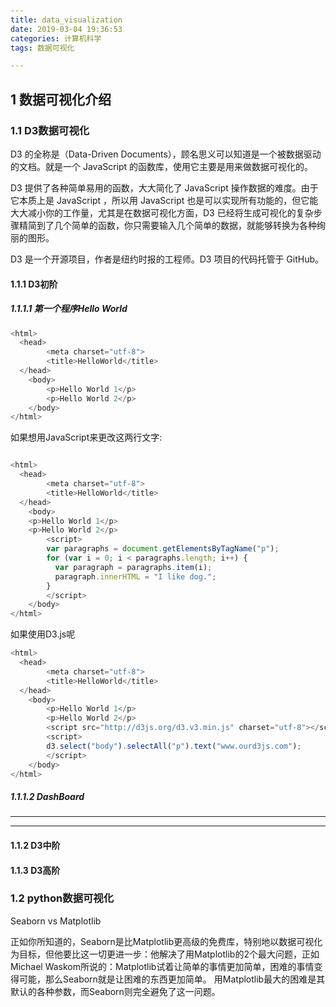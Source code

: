 ```yaml
---
title: data_visualization
date: 2019-03-04 19:36:53
categories: 计算机科学
tags: 数据可视化

---
```


## 1 数据可视化介绍


### 1.1 D3数据可视化

D3 的全称是（Data-Driven Documents），顾名思义可以知道是一个被数据驱动的文档。就是一个 JavaScript 的函数库，使用它主要是用来做数据可视化的。

D3 提供了各种简单易用的函数，大大简化了 JavaScript 操作数据的难度。由于它本质上是 JavaScript ，所以用 JavaScript 也是可以实现所有功能的，但它能大大减小你的工作量，尤其是在数据可视化方面，D3 已经将生成可视化的复杂步骤精简到了几个简单的函数，你只需要输入几个简单的数据，就能够转换为各种绚丽的图形。

D3 是一个开源项目，作者是纽约时报的工程师。D3 项目的代码托管于 GitHub。

#### 1.1.1 D3初阶

##### 1.1.1.1 第一个程序Hello World

```javascript
<html> 
  <head> 
        <meta charset="utf-8"> 
        <title>HelloWorld</title> 
  </head> 
    <body> 
        <p>Hello World 1</p>
        <p>Hello World 2</p>
    </body> 
</html>
```

如果想用JavaScript来更改这两行文字:

```javascript

<html> 
  <head> 
        <meta charset="utf-8"> 
        <title>HelloWorld</title> 
  </head> 
    <body> 
    <p>Hello World 1</p>
    <p>Hello World 2</p>
        <script>
        var paragraphs = document.getElementsByTagName("p");
        for (var i = 0; i < paragraphs.length; i++) {
          var paragraph = paragraphs.item(i);
          paragraph.innerHTML = "I like dog.";
        }          
        </script> 
    </body> 
</html>
```

如果使用D3.js呢

```javascript
<html> 
  <head> 
        <meta charset="utf-8"> 
        <title>HelloWorld</title> 
  </head> 
    <body> 
        <p>Hello World 1</p>
        <p>Hello World 2</p>
        <script src="http://d3js.org/d3.v3.min.js" charset="utf-8"></script> 
        <script>  
        d3.select("body").selectAll("p").text("www.ourd3js.com");      
        </script> 
    </body> 
</html>
```

##### 1.1.1.2 DashBoard

***

<meta charset="utf-8">
<style>
body{
    width:1060px;
    margin:50px auto;
}
path {  stroke: #fff; }
path:hover {  opacity:0.9; }
rect:hover {  fill:blue; }
.axis {  font: 10px sans-serif; }
.legend tr{    border-bottom:1px solid grey; }
.legend tr:first-child{    border-top:1px solid grey; }

.axis path,
.axis line {
  fill: none;
  stroke: #000;
  shape-rendering: crispEdges;
}

.x.axis path {  display: none; }
.legend{
    margin-bottom:76px;
    display:inline-block;
    border-collapse: collapse;
    border-spacing: 0px;
}
.legend td{
    padding:4px 5px;
    vertical-align:bottom;
}
.legendFreq, .legendPerc{
    align:right;
    width:50px;
}

</style>
<body>
<div id='dashboard'>
</div>
<script src="http://d3js.org/d3.v3.min.js"></script>
<script>
function dashboard(id, fData){
    var barColor = 'steelblue';
    function segColor(c){ return {low:"#807dba", mid:"#e08214",high:"#41ab5d"}[c]; }
    
    // compute total for each state.
    fData.forEach(function(d){d.total=d.freq.low+d.freq.mid+d.freq.high;});
    
    // function to handle histogram.
    function histoGram(fD){
        var hG={},    hGDim = {t: 60, r: 0, b: 30, l: 0};
        hGDim.w = 500 - hGDim.l - hGDim.r, 
        hGDim.h = 300 - hGDim.t - hGDim.b;
            
        //create svg for histogram.
        var hGsvg = d3.select(id).append("svg")
            .attr("width", hGDim.w + hGDim.l + hGDim.r)
            .attr("height", hGDim.h + hGDim.t + hGDim.b).append("g")
            .attr("transform", "translate(" + hGDim.l + "," + hGDim.t + ")");

        // create function for x-axis mapping.
        var x = d3.scale.ordinal().rangeRoundBands([0, hGDim.w], 0.1)
                .domain(fD.map(function(d) { return d[0]; }));

        // Add x-axis to the histogram svg.
        hGsvg.append("g").attr("class", "x axis")
            .attr("transform", "translate(0," + hGDim.h + ")")
            .call(d3.svg.axis().scale(x).orient("bottom"));

        // Create function for y-axis map.
        var y = d3.scale.linear().range([hGDim.h, 0])
                .domain([0, d3.max(fD, function(d) { return d[1]; })]);

        // Create bars for histogram to contain rectangles and freq labels.
        var bars = hGsvg.selectAll(".bar").data(fD).enter()
                .append("g").attr("class", "bar");
        
        //create the rectangles.
        bars.append("rect")
            .attr("x", function(d) { return x(d[0]); })
            .attr("y", function(d) { return y(d[1]); })
            .attr("width", x.rangeBand())
            .attr("height", function(d) { return hGDim.h - y(d[1]); })
            .attr('fill',barColor)
            .on("mouseover",mouseover)// mouseover is defined below.
            .on("mouseout",mouseout);// mouseout is defined below.
            
        //Create the frequency labels above the rectangles.
        bars.append("text").text(function(d){ return d3.format(",")(d[1])})
            .attr("x", function(d) { return x(d[0])+x.rangeBand()/2; })
            .attr("y", function(d) { return y(d[1])-5; })
            .attr("text-anchor", "middle");
        
        function mouseover(d){  // utility function to be called on mouseover.
            // filter for selected state.
            var st = fData.filter(function(s){ return s.State == d[0];})[0],
                nD = d3.keys(st.freq).map(function(s){ return {type:s, freq:st.freq[s]};});
               
            // call update functions of pie-chart and legend.    
            pC.update(nD);
            leg.update(nD);
        }
        
        function mouseout(d){    // utility function to be called on mouseout.
            // reset the pie-chart and legend.    
            pC.update(tF);
            leg.update(tF);
        }
        
        // create function to update the bars. This will be used by pie-chart.
        hG.update = function(nD, color){
            // update the domain of the y-axis map to reflect change in frequencies.
            y.domain([0, d3.max(nD, function(d) { return d[1]; })]);
            
            // Attach the new data to the bars.
            var bars = hGsvg.selectAll(".bar").data(nD);
            
            // transition the height and color of rectangles.
            bars.select("rect").transition().duration(500)
                .attr("y", function(d) {return y(d[1]); })
                .attr("height", function(d) { return hGDim.h - y(d[1]); })
                .attr("fill", color);

            // transition the frequency labels location and change value.
            bars.select("text").transition().duration(500)
                .text(function(d){ return d3.format(",")(d[1])})
                .attr("y", function(d) {return y(d[1])-5; });            
        }        
        return hG;
    }
    
    // function to handle pieChart.
    function pieChart(pD){
        var pC ={},    pieDim ={w:250, h: 250};
        pieDim.r = Math.min(pieDim.w, pieDim.h) / 2;
                
        // create svg for pie chart.
        var piesvg = d3.select(id).append("svg")
            .attr("width", pieDim.w).attr("height", pieDim.h).append("g")
            .attr("transform", "translate("+pieDim.w/2+","+pieDim.h/2+")");
        
        // create function to draw the arcs of the pie slices.
        var arc = d3.svg.arc().outerRadius(pieDim.r - 10).innerRadius(0);

        // create a function to compute the pie slice angles.
        var pie = d3.layout.pie().sort(null).value(function(d) { return d.freq; });

        // Draw the pie slices.
        piesvg.selectAll("path").data(pie(pD)).enter().append("path").attr("d", arc)
            .each(function(d) { this._current = d; })
            .style("fill", function(d) { return segColor(d.data.type); })
            .on("mouseover",mouseover).on("mouseout",mouseout);

        // create function to update pie-chart. This will be used by histogram.
        pC.update = function(nD){
            piesvg.selectAll("path").data(pie(nD)).transition().duration(500)
                .attrTween("d", arcTween);
        }        
        // Utility function to be called on mouseover a pie slice.
        function mouseover(d){
            // call the update function of histogram with new data.
            hG.update(fData.map(function(v){ 
                return [v.State,v.freq[d.data.type]];}),segColor(d.data.type));
        }
        //Utility function to be called on mouseout a pie slice.
        function mouseout(d){
            // call the update function of histogram with all data.
            hG.update(fData.map(function(v){
                return [v.State,v.total];}), barColor);
        }
        // Animating the pie-slice requiring a custom function which specifies
        // how the intermediate paths should be drawn.
        function arcTween(a) {
            var i = d3.interpolate(this._current, a);
            this._current = i(0);
            return function(t) { return arc(i(t));    };
        }    
        return pC;
    }
    
    // function to handle legend.
    function legend(lD){
        var leg = {};
            
        // create table for legend.
        var legend = d3.select(id).append("table").attr('class','legend');
        
        // create one row per segment.
        var tr = legend.append("tbody").selectAll("tr").data(lD).enter().append("tr");
            
        // create the first column for each segment.
        tr.append("td").append("svg").attr("width", '16').attr("height", '16').append("rect")
            .attr("width", '16').attr("height", '16')
			.attr("fill",function(d){ return segColor(d.type); });
            
        // create the second column for each segment.
        tr.append("td").text(function(d){ return d.type;});

        // create the third column for each segment.
        tr.append("td").attr("class",'legendFreq')
            .text(function(d){ return d3.format(",")(d.freq);});

        // create the fourth column for each segment.
        tr.append("td").attr("class",'legendPerc')
            .text(function(d){ return getLegend(d,lD);});

        // Utility function to be used to update the legend.
        leg.update = function(nD){
            // update the data attached to the row elements.
            var l = legend.select("tbody").selectAll("tr").data(nD);

            // update the frequencies.
            l.select(".legendFreq").text(function(d){ return d3.format(",")(d.freq);});

            // update the percentage column.
            l.select(".legendPerc").text(function(d){ return getLegend(d,nD);});        
        }
        
        function getLegend(d,aD){ // Utility function to compute percentage.
            return d3.format("%")(d.freq/d3.sum(aD.map(function(v){ return v.freq; })));
        }

        return leg;
    }
    
    // calculate total frequency by segment for all state.
    var tF = ['low','mid','high'].map(function(d){ 
        return {type:d, freq: d3.sum(fData.map(function(t){ return t.freq[d];}))}; 
    });    
    
    // calculate total frequency by state for all segment.
    var sF = fData.map(function(d){return [d.State,d.total];});

    var hG = histoGram(sF), // create the histogram.
        pC = pieChart(tF), // create the pie-chart.
        leg= legend(tF);  // create the legend.
}
</script>

<script>
var freqData=[
{State:'AL',freq:{low:4786, mid:1319, high:249}}
,{State:'AZ',freq:{low:1101, mid:412, high:674}}
,{State:'CT',freq:{low:932, mid:2149, high:418}}
,{State:'DE',freq:{low:832, mid:1152, high:1862}}
,{State:'FL',freq:{low:4481, mid:3304, high:948}}
,{State:'GA',freq:{low:1619, mid:167, high:1063}}
,{State:'IA',freq:{low:1819, mid:247, high:1203}}
,{State:'IL',freq:{low:4498, mid:3852, high:942}}
,{State:'IN',freq:{low:797, mid:1849, high:1534}}
,{State:'KS',freq:{low:162, mid:379, high:471}}
];

dashboard('#dashboard',freqData);
</script>

***



#### 1.1.2 D3中阶



#### 1.1.3 D3高阶



### 1.2 python数据可视化

Seaborn vs Matplotlib

正如你所知道的，Seaborn是比Matplotlib更高级的免费库，特别地以数据可视化为目标，但他要比这一切更进一步：他解决了用Matplotlib的2个最大问题，正如Michael Waskom所说的：Matplotlib试着让简单的事情更加简单，困难的事情变得可能，那么Seaborn就是让困难的东西更加简单。
用Matplotlib最大的困难是其默认的各种参数，而Seaborn则完全避免了这一问题。


